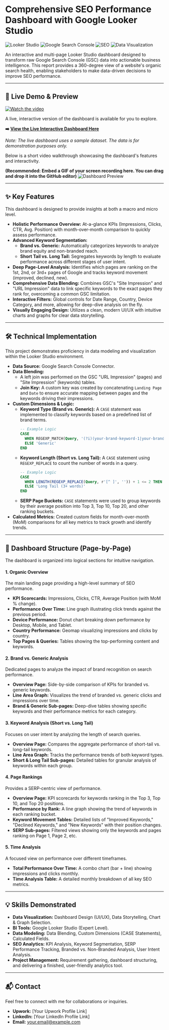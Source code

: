 # Comprehensive SEO Performance Dashboard with Google Looker Studio

![Looker Studio](https://img.shields.io/badge/Looker_Studio-FEBD11?style=for-the-badge&logo=looker&logoColor=white)
![Google Search Console](https://img.shields.io/badge/Google_Search_Console-4581F4?style=for-the-badge&logo=google&logoColor=white)
![SEO](https://img.shields.io/badge/SEO_Analytics-1DA1F2?style=for-the-badge&logo=googleanalytics&logoColor=white)
![Data Visualization](https://img.shields.io/badge/Data_Visualization-D94E93?style=for-the-badge&logo=d3dotjs&logoColor=white)

An interactive and multi-page Looker Studio dashboard designed to transform raw Google Search Console (GSC) data into actionable business intelligence. This report provides a 360-degree view of a website's organic search health, enabling stakeholders to make data-driven decisions to improve SEO performance.

---

## 🚀 Live Demo & Preview

[![Watch the video](https://img.youtube.com/vi/uY25ZoOdyEk/0.jpg)](https://www.youtube.com/watch?v=uY25ZoOdyEk)

A live, interactive version of the dashboard is available for you to explore.

**➡️ [View the Live Interactive Dashboard Here](YOUR_LIVE_DASHBOARD_LINK)**

_Note: The live dashboard uses a sample dataset. The data is for demonstration purposes only._

Below is a short video walkthrough showcasing the dashboard's features and interactivity.

**(Recommended: Embed a GIF of your screen recording here. You can drag and drop it into the GitHub editor)**
![Dashboard Preview](PATH_TO_YOUR_VIDEO_OR_GIF.gif)

---

## ✨ Key Features

This dashboard is designed to provide insights at both a macro and micro level.

*   **Holistic Performance Overview:** At-a-glance KPIs (Impressions, Clicks, CTR, Avg. Position) with month-over-month comparison to quickly assess performance.
*   **Advanced Keyword Segmentation:**
    *   **Brand vs. Generic:** Automatically categorizes keywords to analyze brand equity and non-branded reach.
    *   **Short Tail vs. Long Tail:** Segregates keywords by length to evaluate performance across different stages of user intent.
*   **Deep Page-Level Analysis:** Identifies which pages are ranking on the 1st, 2nd, or 3rd+ pages of Google and tracks keyword movement (improved, declined, new).
*   **Comprehensive Data Blending:** Combines GSC's "Site Impression" and "URL Impression" data to link specific keywords to the exact pages they rank for, overcoming a common GSC limitation.
*   **Interactive Filters:** Global controls for Date Range, Country, Device Category, and more, allowing for deep-dive analysis on the fly.
*   **Visually Engaging Design:** Utilizes a clean, modern UI/UX with intuitive charts and graphs for clear data storytelling.

---

## 🛠️ Technical Implementation

This project demonstrates proficiency in data modeling and visualization within the Looker Studio environment.

*   **Data Source:** Google Search Console Connector.
*   **Data Blending:**
    *   A left join was performed on the GSC "URL Impression" (pages) and "Site Impression" (keywords) tables.
    *   **Join Key:** A custom key was created by concatenating `Landing Page` and `Date` to ensure accurate mapping between pages and the keywords driving their impressions.
*   **Custom Dimensions & Logic:**
    *   **Keyword Type (Brand vs. Generic):** A `CASE` statement was implemented to classify keywords based on a predefined list of brand terms.
        ```sql
        -- Example Logic
        CASE
          WHEN REGEXP_MATCH(Query, '(?i)(your-brand-keyword-1|your-brand-keyword-2)') THEN 'Branded'
          ELSE 'Generic'
        END
        ```
    *   **Keyword Length (Short vs. Long Tail):** A `CASE` statement using `REGEXP_REPLACE` to count the number of words in a query.
        ```sql
        -- Example Logic
        CASE
          WHEN LENGTH(REGEXP_REPLACE(Query, r'[^ ]', '')) + 1 <= 2 THEN 'Short Tail (1-2 words)'
          ELSE 'Long Tail (3+ words)'
        END
        ```
    *   **SERP Page Buckets:** `CASE` statements were used to group keywords by their average position into Top 3, Top 10, Top 20, and other ranking buckets.
*   **Calculated Metrics:** Created custom fields for month-over-month (MoM) comparisons for all key metrics to track growth and identify trends.

---

## 📄 Dashboard Structure (Page-by-Page)

The dashboard is organized into logical sections for intuitive navigation.

#### 1. Organic Overview
The main landing page providing a high-level summary of SEO performance.
*   **KPI Scorecards:** Impressions, Clicks, CTR, Average Position (with MoM % change).
*   **Performance Over Time:** Line graph illustrating click trends against the previous period.
*   **Device Performance:** Donut chart breaking down performance by Desktop, Mobile, and Tablet.
*   **Country Performance:** Geomap visualizing impressions and clicks by country.
*   **Top Pages & Queries:** Tables showing the top-performing content and keywords.

#### 2. Brand vs. Generic Analysis
Dedicated pages to analyze the impact of brand recognition on search performance.
*   **Overview Page:** Side-by-side comparison of KPIs for branded vs. generic keywords.
*   **Line Area Graph:** Visualizes the trend of branded vs. generic clicks and impressions over time.
*   **Brand & Generic Sub-pages:** Deep-dive tables showing specific keywords and their performance metrics for each category.

#### 3. Keyword Analysis (Short vs. Long Tail)
Focuses on user intent by analyzing the length of search queries.
*   **Overview Page:** Compares the aggregate performance of short-tail vs. long-tail keywords.
*   **Line Area Graph:** Tracks the performance trends of both keyword types.
*   **Short & Long Tail Sub-pages:** Detailed tables for granular analysis of keywords within each group.

#### 4. Page Rankings
Provides a SERP-centric view of performance.
*   **Overview Page:** KPI scorecards for keywords ranking in the Top 3, Top 10, and Top 20 positions.
*   **Performance by Rank:** A line graph showing the trend of keywords in each ranking bucket.
*   **Keyword Movement Tables:** Detailed lists of "Improved Keywords," "Declined Keywords," and "New Keywords" with their position changes.
*   **SERP Sub-pages:** Filtered views showing only the keywords and pages ranking on Page 1, Page 2, etc.

#### 5. Time Analysis
A focused view on performance over different timeframes.
*   **Total Performance Over Time:** A combo chart (bar + line) showing impressions and clicks monthly.
*   **Time Analysis Table:** A detailed monthly breakdown of all key SEO metrics.

---

## 💡 Skills Demonstrated

*   **Data Visualization:** Dashboard Design (UI/UX), Data Storytelling, Chart & Graph Selection.
*   **BI Tools:** Google Looker Studio (Expert Level).
*   **Data Modeling:** Data Blending, Custom Dimensions (CASE Statements), Calculated Fields.
*   **SEO Analytics:** KPI Analysis, Keyword Segmentation, SERP Performance Tracking, Branded vs. Non-Branded Analysis, User Intent Analysis.
*   **Project Management:** Requirement gathering, dashboard structuring, and delivering a finished, user-friendly analytics tool.

---

## 📬 Contact

Feel free to connect with me for collaborations or inquiries.

*   **Upwork:** [Your Upwork Profile Link]
*   **LinkedIn:** [Your LinkedIn Profile Link]
*   **Email:** your.email@example.com
